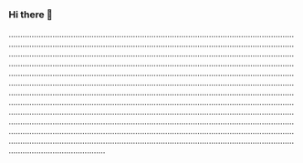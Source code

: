 ### Hi there 👋

..........................................................................................................................................................................................................................................................................................................................................................................................................................................................................................................................................................................................................................................................................................................................................................................................................................................................................................................................................................................................................................................................................................................................................................................................................................................................................................................................................................................................................................................................................................................................................................................................
